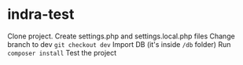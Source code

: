 # indra-test
Clone project.
Create settings.php and settings.local.php files
Change branch to dev `git checkout dev`
Import DB (it's inside `/db` folder)
Run `composer install`
Test the project
